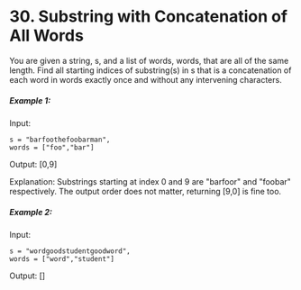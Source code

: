 # 30. Substring with Concatenation of All Words

You are given a string, s, and a list of words, words, that are all of the same length. Find all starting indices of substring(s) in s that is a concatenation of each word in words exactly once and without any intervening characters.

##### Example 1:

Input:

    s = "barfoothefoobarman",
    words = ["foo","bar"]

Output: [0,9]

Explanation: Substrings starting at index 0 and 9 are "barfoor" and "foobar" respectively.
The output order does not matter, returning [9,0] is fine too.

##### Example 2:

Input:

    s = "wordgoodstudentgoodword",
    words = ["word","student"]

Output: []